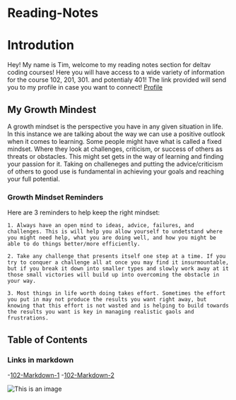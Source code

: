 # Reading-Notes

# Introdution
  Hey! My name is Tim, welcome to my reading notes section for deltav coding courses! Here you will have access to a wide variety of information for the course 102, 201, 301. and potentialy 401! The link provided will send you to my profile in case you want to connect! [Profile](https://github.com/TimM32)
## My Growth Mindest
  A growth mindset is the perspective you have in any given situation in life. In this instance we are talking about the way we can use a positive outlook when it comes to learning. Some people might have what is called a fixed mindset. Where they look at challenges, criticism, or success of others as threats or obstacles. This might set gets in the way of learning and finding your passion for it. Taking on challeneges and putting the advice/criticism of others to good use is fundamental in achieving your goals and reaching your full potential.
  
### Growth Mindset Reminders
  Here are 3 reminders to help keep the right mindset:
    
    1. Always have an open mind to ideas, advice, failures, and challenges. This is will help you allow yourself to undetstand where you might need help, what you are doing well, and how you might be able to do things better/more efficiently.
    
    2. Take any challenge that presents itself one step at a time. If you try to conquer a challenge all at once you may find it insurmountable, but if you break it down into smaller types and slowly work away at it those small victories will build up into overcoming the obstacle in your way.
   
    3. Most things in life worth doing takes effort. Sometimes the effort you put in may not produce the results you want right away, but knowing that this effort is not wasted and is helping to build towards the results you want is key in managing realistic gaols and frustrations.

## Table of Contents

### Links in markdown

-[102-Markdown-1](reading-notes-01.md)
-[102-Markdown-2](reading-notes-02.md)


![This is an image](https://external-preview.redd.it/fue2a8dUlz0f7pogTkBcWkrLhExwzgRo41_IBrwbBQY.jpg?auto=webp&s=44b8acc3cba1ac5ff73372aeffd79c6bc71bcc4a)
